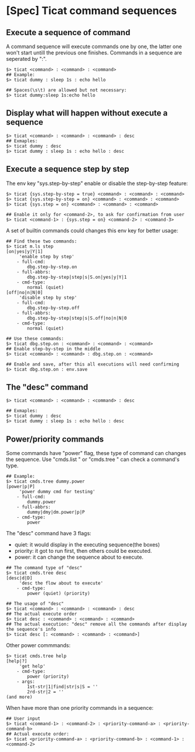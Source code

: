 # [Spec] Ticat command sequences

## Execute a sequence of command
A command sequence will execute commands one by one,
the latter one won't start untill the previous one finishes.
Commands in a sequence are seperated by ":".
```
$> ticat <command> : <command> : <command>
## Example:
$> ticat dummy : sleep 1s : echo hello

## Spaces(\s\t) are allowed but not necessary:
$> ticat dummy:sleep 1s:echo hello
```

## Display what will happen without execute a sequence
```
$> ticat <command> : <command> : <command> : desc
## Exmaples:
$> ticat dummy : desc
$> ticat dummy : sleep 1s : echo hello : desc
```

## Execute a sequence step by step
The env key "sys.step-by-step" enable or disable the step-by-step feature:
```
$> ticat {sys.step-by-step = true} <command> : <command> : <command>
$> ticat {sys.step-by-step = on} <command> : <command> : <command>
$> ticat {sys.step = on} <command> : <command> : <command>

## Enable it only for <command-2>, to ask for confirmation from user
$> ticat <command-1> : {sys.step = on} <command-2> : <command-3>
```

A set of builtin commands could changes this env key for better usage:
```
## Find these two commands:
$> ticat m.ls step
[on|yes|y|Y|1]
     'enable step by step'
    - full-cmd:
        dbg.step-by-step.on
    - full-abbrs:
        dbg.step-by-step|step|s|S.on|yes|y|Y|1
    - cmd-type:
        normal (quiet)
[off|no|n|N|0]
     'disable step by step'
    - full-cmd:
        dbg.step-by-step.off
    - full-abbrs:
        dbg.step-by-step|step|s|S.off|no|n|N|0
    - cmd-type:
        normal (quiet)

## Use these commands:
$> ticat dbg.step.on : <command> : <command> : <command>
## Enable step-by-step in the middle
$> ticat <command> : <command> : dbg.step.on : <command>

## Enable and save, after this all executions will need confirming
$> ticat dbg.step.on : env.save
```

## The "desc" command
```
$> ticat <command> : <command> : <command> : desc

## Exmaples:
$> ticat dummy : desc
$> ticat dummy : sleep 1s : echo hello : desc
```

## Power/priority commands
Some commands have "power" flag, these type of command can changes the sequence.
Use "cmds.list <path>" or "cmds.tree <path>" can check a command's type.
```
## Example:
$> ticat cmds.tree dummy.power
[power|p|P]
     'power dummy cmd for testing'
    - full-cmd:
        dummy.power
    - full-abbrs:
        dummy|dmy|dm.power|p|P
    - cmd-type:
        power
```

The "desc" command have 3 flags:
* quiet: it would display in the executing sequence(the boxes)
* priority: it got to run first, then others could be executed.
* power: it can change the sequence about to execute.
```
## The command type of "desc"
$> ticat cmds.tree desc
[desc|d|D]
     'desc the flow about to execute'
    - cmd-type:
        power (quiet) (priority)

## The usage of "desc"
$> ticat <command> : <command> : <command> : desc
## The actual execute order
$> ticat desc : <command> : <command> : <command>
## The actual execution: "desc" remove all the commands after display the sequence's info
$> ticat desc [: <command> : <command> : <command>]
```

Other power commmands:
```
$> ticat cmds.tree help
[help|?]
     'get help'
    - cmd-type:
        power (priority)
    - args:
        1st-str|1|find|str|s|S = ''
        2rd-str|2 = ''
(and more)
```

When have more than one priority commands in a sequence:
```
## User input
$> ticat <command-1> : <command-2> : <priority-command-a> : <priority-command-b>
## Actual execute order:
$> ticat <priority-command-a> : <priority-command-b> : <command-1> : <command-2>
```
